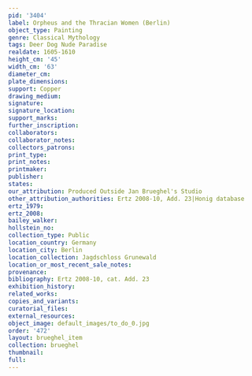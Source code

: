 ```yaml
---
pid: '3404'
label: Orpheus and the Thracian Women (Berlin)
object_type: Painting
genre: Classical Mythology
tags: Deer Dog Nude Paradise
realdate: 1605-1610
height_cm: '45'
width_cm: '63'
diameter_cm: 
plate_dimensions: 
support: Copper
drawing_medium: 
signature: 
signature_location: 
support_marks: 
further_inscription: 
collaborators: 
collaborator_notes: 
collectors_patrons: 
print_type: 
print_notes: 
printmaker: 
publisher: 
states: 
our_attribution: Produced Outside Jan Brueghel's Studio
other_attribution_authorities: Ertz 2008-10, Add. 23|Honig database
ertz_1979: 
ertz_2008: 
bailey_walker: 
hollstein_no: 
collection_type: Public
location_country: Germany
location_city: Berlin
location_collection: Jagdschloss Grunewald
location_or_most_recent_sale_notes: 
provenance: 
bibliography: Ertz 2008-10, cat. Add. 23
exhibition_history: 
related_works: 
copies_and_variants: 
curatorial_files: 
external_resources: 
object_image: default_images/to_do_0.jpg
order: '472'
layout: brueghel_item
collection: brueghel
thumbnail: 
full: 
---
```

